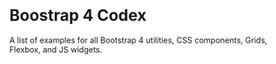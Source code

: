 # Boostrap 4 Codex
A list of examples for all Bootstrap 4 utilities, CSS components, Grids, Flexbox, and JS widgets.
